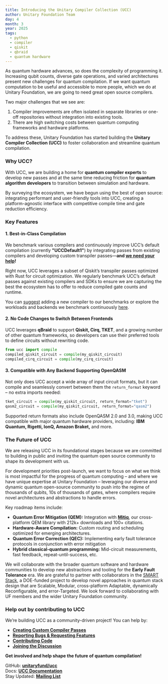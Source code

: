 ```yaml
---
title: Introducing the Unitary Compiler Collection (UCC)
author: Unitary Foundation Team
day: 4
month: 3
year: 2025
tags: 
  - python
  - compiler
  - qiskit
  - qbraid
  - quantum hardware
---
```

As quantum hardware advances, so does the complexity of programming it. Increasing qubit counts, diverse gate operations, and varied architectures present new challenges for quantum compilation. If we want quantum computation to be useful and accessible to more people, which we do at Unitary Foundation, we are going to need great open source compilers.

Two major challenges that we see are:

1. Compiler improvements are often isolated in separate libraries or one-off repositories without integration into existing tools.  
2. There are high switching costs between quantum computing frameworks and hardware platforms.

To address these, Unitary Foundation has started building the **Unitary Compiler Collection (UCC)** to foster collaboration and streamline quantum compilation.

### **Why UCC?**

With UCC, we are building a home for **quantum compiler experts** to develop new passes and at the same time reducing friction for **quantum algorithm developers** to transition between simulation and hardware.

By surveying the ecosystem, we have begun using the best of open source: integrating performant and user-friendly tools into UCC, creating a platform-agnostic interface with competitive compile time and gate reduction efficiency. 

### **Key Features**

#### **1\. Best-in-Class Compilation**

We benchmark various compilers and continuously improve UCC’s default compilation (currently **"UCCDefault1"**) by integrating passes from existing compilers and developing custom transpiler passes—**and [we need your help](https://ucc.readthedocs.io/en/latest/contributing.html#proposing-a-new-transpiler-pass)\!**

Right now, UCC leverages a subset of Qiskit’s transpiler passes optimized with Rust for circuit optimization. We regularly benchmark UCC’s default passes against existing compilers and SDKs to ensure we are capturing the best the ecosystem has to offer to reduce compiled gate counts and runtime.

You can [suggest](https://github.com/unitaryfund/ucc/issues/new/choose) adding a new compiler to our benchmarks or explore the workloads and backends we benchmark continuously [here](https://github.com/unitaryfund/ucc/blob/main/benchmarks/scripts/run_benchmarks.sh). 

#### **2\. No Code Changes to Switch Between Frontends**

UCC leverages **qBraid** to support **Qiskit, Cirq, TKET**, and a growing number of other quantum frameworks, so developers can use their preferred tools to define circuits without rewriting code.

```py
from ucc import compile
compiled_qiskit_circuit = compile(my_qiskit_circuit)
compiled_cirq_circuit = compile(my_cirq_circuit)
```

#### **3\. Compatible with Any Backend Supporting OpenQASM**

Not only does UCC accept a wide array of input circuit formats, but it can compile and seamlessly convert between them the `return_format` keyword – no extra imports needed:

```py
tket_circuit = compile(my_qiskit_circuit, return_format="tket")
qasm2_circuit = compile(my_qiskit_circuit, return_format="qasm2")
```

Supported return formats also include OpenQASM 2.0 and 3.0, making UCC compatible with major quantum hardware providers, including: **IBM Quantum, Rigetti, IonQ, Amazon Braket,** and more.

### **The Future of UCC**

We are releasing UCC in its foundational stages because we are committed to building in public and inviting the quantum open source community to shape its development with us. 

For development priorities post-launch, we want to focus on what we think is most impactful for the progress of quantum computing – and where we have unique expertise at Unitary Foundation – leveraging our diverse and dynamic quantum open-source community to push into the regime of thousands of qubits, 10s of thousands of gates, where compilers require novel architectures and abstractions to handle errors.

Key roadmap items include:

* **Quantum Error Mitigation (QEM):** Integration with [**Mitiq**](https://unitary.foundation/posts/2024_mitiq_impact/), our cross-platform QEM library with 212k+ downloads and 100+ citations.  
* **Hardware-Aware Compilation:** Custom routing and scheduling optimized for emerging architectures.  
* **Quantum Error Correction (QEC):** Implementing early fault tolerance protocols in conjunction with error mitigation  
* **Hybrid classical-quantum programming:** Mid-circuit measurements, fast feedback, repeat-until-success, etc. 

We will collaborate with the broader quantum software and hardware communities to develop new abstractions and tooling for the **Early Fault Tolerance** era. We are grateful to partner with collaborators in the [SMART Stack](https://cs.uchicago.edu/news/doe-awards-fred-chong-and-his-national-research-team-7-5m-to-develop-a-smart-software-stack-to-control-quantum-computer-noise/), a DOE-funded project to develop novel approaches in quantum stack design that are Scalable, Modular, cross-platform Adaptable, dynamically Reconfigurable, and error-Targeted. We look forward to collaborating with UF members and the wider Unitary Foundation community.

### **Help out by contributing to UCC**

We’re building UCC as a community-driven project\! You can help by:

* [**Creating Custom Compiler Passes**](https://ucc.readthedocs.io/en/latest/contributing.html#proposing-a-new-transpiler-pass)  
* [**Reporting Bugs & Requesting Features**](https://github.com/unitaryfund/ucc/issues)  
* [**Contributing Code**](https://ucc.readthedocs.io/en/latest/contributing.html#contributing-guide)  
* [**Joining the Discussion**](https://discord.com/channels/764231928676089909/1346546840526524427)

**Get involved and help shape the future of quantum compilation\!**

GitHub: [**unitaryfund/ucc**](https://github.com/unitaryfund/ucc)  
Docs: [**UCC Documentation**](https://ucc.readthedocs.io/)  
Stay Updated: [**Mailing List**](https://bit.ly/uf-signup)
